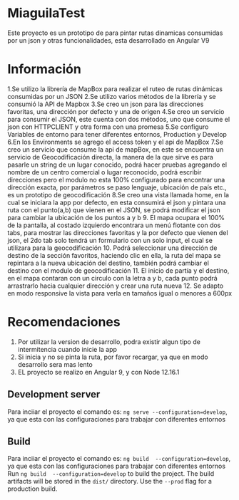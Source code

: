 
# MiaguilaTest

Este proyecto es un prototipo de para pintar rutas dinamicas consumidas por un json y otras funcionalidades, esta desarrollado en Angular V9

# Información

1.Se utilizo la librería de MapBox para realizar el ruteo de rutas dinámicas consumidas por un JSON
2.Se utilizo varios métodos de la librería y se consumió la API de Mapbox
3.Se creo un json para las direcciones favoritas, una dirección por defecto y una de origen
4.Se creo un servicio para consumir el JSON, este cuenta con dos métodos, uno que consume el json con HTTPCLIENT y otra forma con una promesa
5.Se configuro Variables de entorno para tener diferentes entornos, Production y Develop
6.En los Environments se agrego el access token y el api de MapBox
7.Se creo un servicio que consume la api de mapBox, en este se encuentra un servicio de Geocodificación directa, la manera de la que sirve es para pasarle un string de un lugar conocido, podrá hacer pruebas  agregando el nombre de un centro comercial o lugar reconocido, podrá escribir direcciones pero el modulo no esta 100% configurado para encontrar una dirección exacta,  por parámetros se paso lenguaje, ubicación de país etc., es un prototipo de geocodificación
8.Se creo una vista llamada home, en la cual se iniciara la app por defecto, en esta consumirá el json y pintara una ruta con el punto(a,b) que vienen en el JSON, se podrá modificar el json para cambiar la ubicación de los puntos a y b
9. El mapa ocupara el 100% de la pantalla, al costado izquierdo encontrara un menú flotante  con dos tabs, para mostrar las direcciones favoritas y la por defecto que vienen del json, el 2do tab solo tendrá un formulario con un solo input, el cual se utilizara para la geocodificación
10. Podrá seleccionar una dirección de destino de la sección  favoritos, haciendo clic en ella, la ruta del mapa se repintara a la nueva ubicación del destino, también podrá  cambiar el destino con el modulo de geocodificación
11. El  inicio de partía y el destino, en el mapa contaran con un circulo con la letra a y b, cada punto podrá arrastrarlo hacia cualquier dirección y crear una ruta nueva
12. Se adapto en modo responsive la vista para verla  en tamaños igual o menores a 600px

# Recomendaciones

1. Por utilizar la version de desarrollo, podra existir algun tipo de intermitencia cuando inicie la app
2. Si inicia y no se pinta la ruta, por favor recargar, ya que  en modo desarrollo sera mas lento 
3. EL proyecto se realizo en Angular 9, y con Node 12.16.1


## Development server

Para inciiar el proyecto el comando es: `ng serve --configuration=develop`, ya que esta  con las configuraciones para trabajar con diferentes entornos

## Build
Para inciiar el proyecto el comando es: `ng build  --configuration=develop`, ya que esta  con las configuraciones para trabajar con diferentes entornos
Run `ng build  --configuration=develop` to build the project. The build artifacts will be stored in the `dist/` directory. Use the `--prod` flag for a production build.



